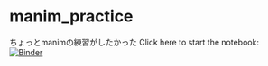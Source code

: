 # manim_practice
ちょっとmanimの練習がしたかった
Click here to start the notebook:
[![Binder](https://mybinder.org/badge_logo.svg)](https://mybinder.org/v2/gh/manim_practice/HEAD?urlpath=%2Fdoc%2Ftree%2FFirst_Steps_with_Manim.ipynb)
